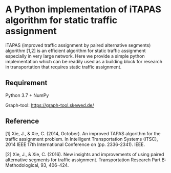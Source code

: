 A Python implementation of iTAPAS algorithm for static traffic assignment
=========================================

iTAPAS (improved traffic assignment by paired
alternative segments) algorithm [1,2] is an efficient algorithm for static traffic assignment especially in very large network. Here we provide a simple python implementation which can be readily used as a building block for research in transportation that requires static traffic assignment.

Requirement
-----------
Python 3.7 + NumPy

Graph-tool: https://graph-tool.skewed.de/

Reference
---------
[1] Xie, J., & Xie, C. (2014, October). An improved TAPAS algorithm for the traffic assignment problem. In Intelligent Transportation Systems (ITSC), 2014 IEEE 17th International Conference on (pp. 2336-2341). IEEE.

[2] Xie, J., & Xie, C. (2016). New insights and improvements of using paired alternative segments for traffic assignment. Transportation Research Part B: Methodological, 93, 406-424.
